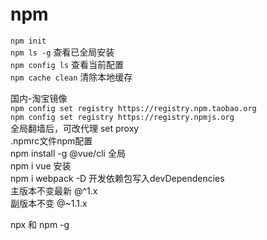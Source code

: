 # npm

`npm init`  
`npm ls -g` 查看已全局安装  
`npm config ls` 查看当前配置  
`npm cache clean` 清除本地缓存  

国内-淘宝镜像  
`npm config set registry https://registry.npm.taobao.org`  
`npm config set registry https://registry.npmjs.org`  
全局翻墙后，可改代理 set proxy  
.npmrc文件npm配置  
npm install -g @vue/cli 全局  
npm i vue 安装  
npm i webpack -D 开发依赖包写入devDependencies  
主版本不变最新 @^1.x  
副版本不变 @~1.1.x  

npx 和 npm -g  